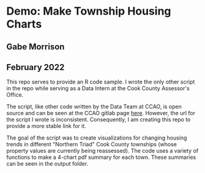 # Demo: Make Township Housing Charts
## Gabe Morrison
## February 2022

This repo serves to provide an R code sample. I wrote the only other script in the repo while serving as a Data Intern at the Cook County Assessor's Office.

The script, like other code written by the Data Team at CCAO, is open source and can be seen at the CCAO gitlab page [here](https://gitlab.com/ccao-data-science---modeling). However, the url for the script I wrote is inconsistent. Consequently, I am creating this repo to provide a more stable link for it. 

The goal of the script was to create visualizations for changing housing trends in different "Northern Triad" Cook County townships (whose property values are currently being reassessed). The code uses a variety of functions to make a 4-chart pdf summary for each town. These summaries can be seen in the output folder. 
